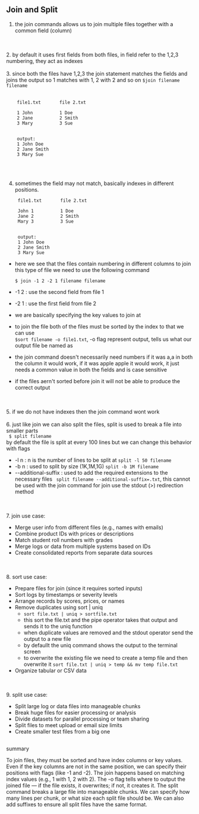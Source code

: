 ## Join and Split

1. the join commands allows us to join multiple files together with a common field (column)
<br>
<br>
2. by default it uses first fields from both files, in field refer to the 1,2,3 numbering, they act as indexes
<br>
<br>
3. since both the files have 1,2,3 the join statement matches the fields and joins the output so 1 matches with 1, 2 with 2 and so on
<code>$join filename filename</code>
<br>
<br>

        file1.txt       file 2.txt

        1 John          1 Doe
        2 Jane          2 Smith
        3 Mary          3 Sue
        

        output:
        1 John Doe
        2 Jane Smith
        3 Mary Sue

<br>
<br>

4. sometimes the field may not match, basically indexes in different positions.

        file1.txt       file 2.txt

        John 1          1 Doe
        Jane 2          2 Smith
        Mary 3          3 Sue
        

        output:
        1 John Doe
        2 Jane Smith
        3 Mary Sue

  * here we see that the files contain numbering in different columns to join this type of file we need to use the following command

	`$ join -1 2 -2 1 filename filename`

* -1 2 : use the second field from file 1
* -2 1 : use the first field from file 2
* we are basically specifying the key values to join at
* to join the file both of the files must be sorted by the index to that we can use 
    <br>
    `$sort filename -o file1.txt`, -o flag represent output, tells us what our output file be named as
* the join command doesn't necessarily need numbers if it was a,a in both the column it would work, if it was apple apple it would work, it just needs a common value in both the fields and is case sensitive
* if the files aern't sorted before join it will not be able to produce the correct output
<br>
<br>
5. if we do not have indexes then the join command wont work
<br>
<br>
6. just like join we can also split the files, split is used to break a file into smaller parts
<br>
<code> $ split filename </code>
<br>
by default the file is split at every 100 lines but we can change this behavior with flags

* -l n : n is the number of lines to be split at `split -l 50 filename`
* -b n : used to split by size (1K,1M,1G) `split -b 1M filename`
* --additional-suffix : used to add the required extensions to the necessary files ` split filename --additional-suffix=.txt`, this cannot be used with the join command for join use the stdout (>) redirection method

<br>
<br>
7. join use case:

* Merge user info from different files (e.g., names with emails)
* Combine product IDs with prices or descriptions
* Match student roll numbers with grades
* Merge logs or data from multiple systems based on IDs
* Create consolidated reports from separate data sources
<br>
<br>
8. sort use case:

* Prepare files for join (since it requires sorted inputs)
* Sort logs by timestamps or severity levels
* Arrange records by scores, prices, or names
* Remove duplicates using sort | uniq
    * `sort file.txt | uniq > sortfile.txt`
    * this sort the file.txt and the pipe operator takes that output and sends it to the uniq function
    * when duplicate values are removed and the stdout operator send the output to a new file
    * by defaullt the uniq command shows the output to the terminal screen
    * to overwrite the existing file we need to create a temp file and then overwrite it
        `sort file.txt | uniq > temp && mv temp file.txt`
* Organize tabular or CSV data
<br>
<br>
9. split use case:

* Split large log or data files into manageable chunks
* Break huge files for easier processing or analysis
* Divide datasets for parallel processing or team sharing
* Split files to meet upload or email size limits
* Create smaller test files from a big one



##
summary



To join files, they must be sorted and have index columns or key values. Even if the key columns are not in the same position, we can specify their positions with flags (like -1 and -2). The join happens based on matching index values (e.g., 1 with 1, 2 with 2). The -o flag tells where to output the joined file — if the file exists, it overwrites; if not, it creates it. The split command breaks a large file into manageable chunks. We can specify how many lines per chunk, or what size each split file should be. We can also add suffixes to ensure all split files have the same format.